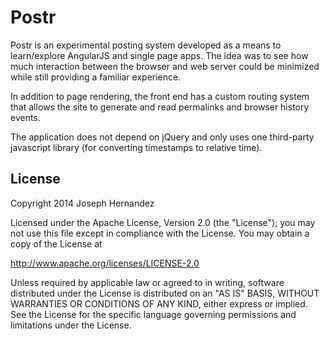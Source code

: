 # Postr #

Postr is an experimental posting system developed as a means to learn/explore AngularJS and single page apps. The idea was to see how much interaction between the browser and web server could be minimized while still providing a familiar experience.   

In addition to page rendering, the front end has a custom routing system that allows the site to generate and read permalinks and browser history events.

The application does not depend on jQuery and only uses one third-party javascript library (for converting timestamps to relative time).

License
-------
Copyright 2014 Joseph Hernandez

Licensed under the Apache License, Version 2.0 (the "License");
you may not use this file except in compliance with the License.
You may obtain a copy of the License at

http://www.apache.org/licenses/LICENSE-2.0

Unless required by applicable law or agreed to in writing, software
distributed under the License is distributed on an "AS IS" BASIS,
WITHOUT WARRANTIES OR CONDITIONS OF ANY KIND, either express or implied.
See the License for the specific language governing permissions and
limitations under the License.
